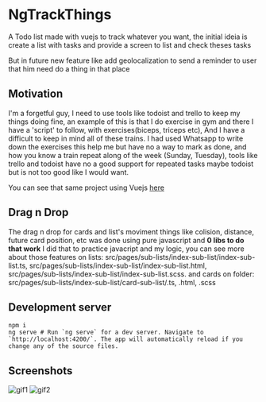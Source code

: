 # NgTrackThings

A Todo list made with vuejs to track whatever you want, 
the initial ideia is create a list with tasks and provide a screen to list and check theses tasks

But in future new feature like add geolocalization to send a reminder to user that him need do a thing in that place

## Motivation
I'm a forgetful guy, I need to use tools like todoist and trello to keep my things doing fine, an example of this is that I do exercise in gym and there I have a 'script' to follow, with exercises(biceps, triceps etc), And I have a difficult to keep in mind all of these trains. I had used Whatsapp to write down the exercises this help me but have no a way to mark as done, and how you know a train repeat along of the week (Sunday, Tuesday), tools like trello and todoist have no a good support for repeated tasks maybe todoist but is not too good like I would want.

You can see that same project using Vuejs [here](https://github.com/valterbarros/trackthings)

## Drag n Drop

The drag n drop for cards and list's moviment things like colision, distance, future card position, etc was done using pure javascript and **0 libs to do that work** I did that to practice javacript and my logic, you can see more about those features on lists: src/pages/sub-lists/index-sub-list/index-sub-list.ts, src/pages/sub-lists/index-sub-list/index-sub-list.html, src/pages/sub-lists/index-sub-list/index-sub-list.scss. and cards on folder: src/pages/sub-lists/index-sub-list/card-sub-list/.ts, .html, .scss

## Development server

```
npm i
ng serve # Run `ng serve` for a dev server. Navigate to `http://localhost:4200/`. The app will automatically reload if you change any of the source files.
```

## Screenshots

![gif1](https://trello-attachments.s3.amazonaws.com/5b1f32fc8c8a6315142c70be/5b1f32fc8c8a6315142c70cf/64deffb46b571be4a508d4c2f116468b/Screen-Recording-2020-01-27-at-23.48.06.gif)
![gif2](https://trello-attachments.s3.amazonaws.com/5b1f32fc8c8a6315142c70be/5b1f32fc8c8a6315142c70cf/ac8df742554b2e65bbc71b20d33b8f2f/Screen-Recording-2020-01-27-at-23.39.28.gif)